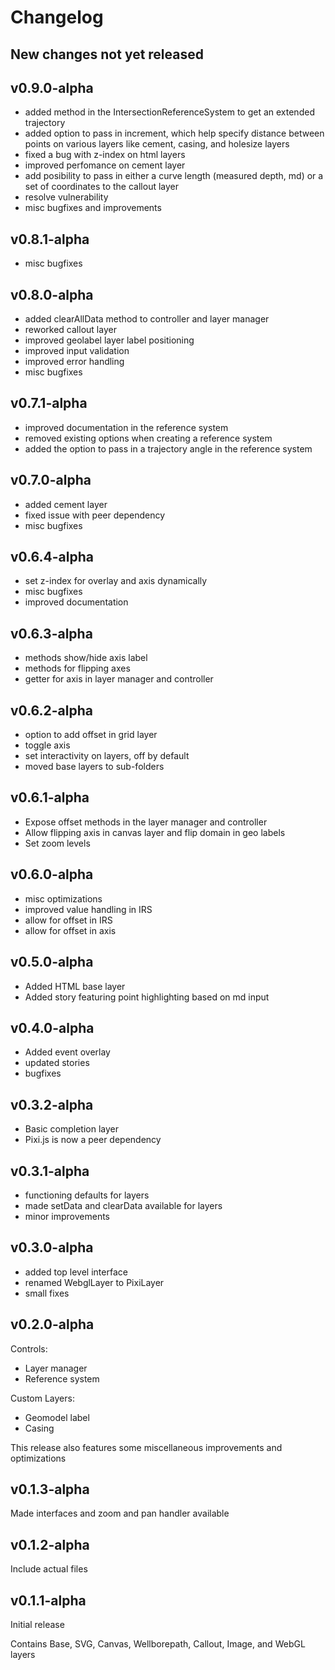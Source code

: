 # Changelog

## New changes not yet released

## v0.9.0-alpha
- added method in the IntersectionReferenceSystem to get an extended trajectory
- added option to pass in increment, which help specify distance between points on various layers like cement, casing, and holesize layers
- fixed a bug with z-index on html layers
- improved perfomance on cement layer
- add posibility to pass in either a curve length (measured depth, md) or a set of coordinates to the callout layer
- resolve vulnerability
- misc bugfixes and improvements

## v0.8.1-alpha
- misc bugfixes

## v0.8.0-alpha
- added clearAllData method to controller and layer manager
- reworked callout layer
- improved geolabel layer label positioning
- improved input validation
- improved error handling
- misc bugfixes

## v0.7.1-alpha
- improved documentation in the reference system
- removed existing options when creating a reference system
- added the option to pass in a trajectory angle in the reference system

## v0.7.0-alpha
- added cement layer
- fixed issue with peer dependency
- misc bugfixes

## v0.6.4-alpha
- set z-index for overlay and axis dynamically
- misc bugfixes
- improved documentation

## v0.6.3-alpha
- methods show/hide axis label
- methods for flipping axes
- getter for axis in layer manager and controller

## v0.6.2-alpha
- option to add offset in grid layer
- toggle axis
- set interactivity on layers, off by default
- moved base layers to sub-folders

## v0.6.1-alpha
- Expose offset methods in the layer manager and controller
- Allow flipping axis in canvas layer and flip domain in geo labels
- Set zoom levels

## v0.6.0-alpha
- misc optimizations
- improved value handling in IRS
- allow for offset in IRS
- allow for offset in axis

## v0.5.0-alpha
- Added HTML base layer
- Added story featuring point highlighting based on md input

## v0.4.0-alpha
- Added event overlay
- updated stories
- bugfixes

## v0.3.2-alpha
- Basic completion layer
- Pixi.js is now a peer dependency

## v0.3.1-alpha
- functioning defaults for layers
- made setData and clearData available for layers
- minor improvements

## v0.3.0-alpha
- added top level interface
- renamed WebglLayer to PixiLayer
- small fixes

## v0.2.0-alpha
Controls:
- Layer manager
- Reference system

Custom Layers:
- Geomodel label
- Casing

This release also features some miscellaneous improvements and optimizations

## v0.1.3-alpha
Made interfaces and zoom and pan handler available

## v0.1.2-alpha
Include actual files

## v0.1.1-alpha
Initial release

Contains Base, SVG, Canvas, Wellborepath, Callout, Image, and WebGL layers
